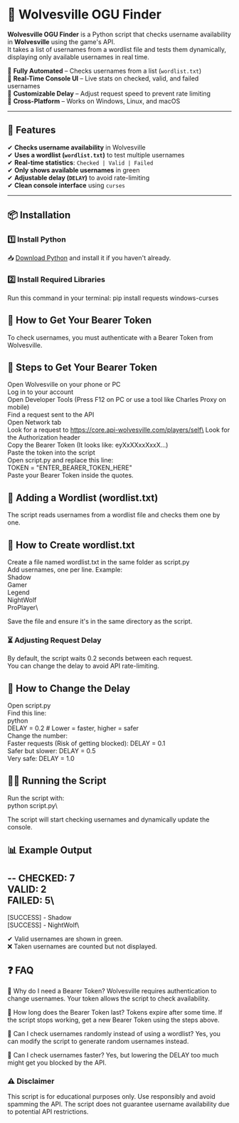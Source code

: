 # 🐺 Wolvesville OGU Finder

**Wolvesville OGU Finder** is a Python script that checks username availability in **Wolvesville** using the game's API.  
It takes a list of usernames from a wordlist file and tests them dynamically, displaying only available usernames in real time.

🔹 **Fully Automated** – Checks usernames from a list (`wordlist.txt`)  
🔹 **Real-Time Console UI** – Live stats on checked, valid, and failed usernames  
🔹 **Customizable Delay** – Adjust request speed to prevent rate limiting  
🔹 **Cross-Platform** – Works on Windows, Linux, and macOS  

---

## 🚀 Features  
✔ **Checks username availability** in Wolvesville  
✔ **Uses a wordlist (`wordlist.txt`)** to test multiple usernames  
✔ **Real-time statistics**: `Checked | Valid | Failed`  
✔ **Only shows available usernames** in green  
✔ **Adjustable delay (`DELAY`)** to avoid rate-limiting  
✔ **Clean console interface** using `curses`  

---

## 📦 Installation  
### 1️⃣ Install Python  
📥 [Download Python](https://www.python.org/downloads/) and install it if you haven't already.  

### 2️⃣ Install Required Libraries  
Run this command in your terminal:
pip install requests windows-curses

## 🔑 How to Get Your Bearer Token
To check usernames, you must authenticate with a Bearer Token from Wolvesville.

## 📜 Steps to Get Your Bearer Token
Open Wolvesville on your phone or PC\
Log in to your account\
Open Developer Tools (Press F12 on PC or use a tool like Charles Proxy on mobile)\
Find a request sent to the API\
Open Network tab\
Look for a request to https://core.api-wolvesville.com/players/self\
Look for the Authorization header\
Copy the Bearer Token (It looks like: eyXxXXxxXxxX...)\
Paste the token into the script\
Open script.py and replace this line:\
TOKEN = "ENTER_BEARER_TOKEN_HERE"\
Paste your Bearer Token inside the quotes.

## 📜 Adding a Wordlist (wordlist.txt)
The script reads usernames from a wordlist file and checks them one by one.

## 📝 How to Create wordlist.txt
Create a file named wordlist.txt in the same folder as script.py\
Add usernames, one per line. Example:\
Shadow\
Gamer\
Legend\
NightWolf\
ProPlayer\

Save the file and ensure it's in the same directory as the script.


### ⏳ Adjusting Request Delay
By default, the script waits 0.2 seconds between each request.\
You can change the delay to avoid API rate-limiting.

## 🔧 How to Change the Delay
Open script.py\
Find this line:\
python\
DELAY = 0.2  # Lower = faster, higher = safer\
Change the number:\
Faster requests (Risk of getting blocked): DELAY = 0.1\
Safer but slower: DELAY = 0.5\
Very safe: DELAY = 1.0


## 🏃‍♂️ Running the Script
Run the script with:\
python script.py\

The script will start checking usernames and dynamically update the console.

## 📊 Example Output

--
 CHECKED: 7\
 VALID:   2\
 FAILED:  5\
--
[SUCCESS] - Shadow\
[SUCCESS] - NightWolf\

✔ Valid usernames are shown in green.\
❌ Taken usernames are counted but not displayed.

## ❓ FAQ
🔹 Why do I need a Bearer Token?
Wolvesville requires authentication to change usernames. Your token allows the script to check availability.

🔹 How long does the Bearer Token last?
Tokens expire after some time. If the script stops working, get a new Bearer Token using the steps above.

🔹 Can I check usernames randomly instead of using a wordlist?
Yes, you can modify the script to generate random usernames instead.

🔹 Can I check usernames faster?
Yes, but lowering the DELAY too much might get you blocked by the API.

### ⚠️ Disclaimer
This script is for educational purposes only.
Use responsibly and avoid spamming the API.
The script does not guarantee username availability due to potential API restrictions.

